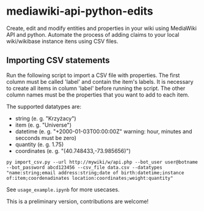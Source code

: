 # mediawiki-api-python-edits
Create, edit and modify entities and properties in your wiki using MediaWiki API and python. Automate the process of adding claims to your local wiki/wikibase instance itens using CSV files.

## Importing CSV statements

Run the following script to import a CSV file with properties. The first column must be called 'label' and contain the item's labels. It is necessary to create all items in column 'label' before running the script. The other column names must be the properties that you want to add to each item.

The supported datatypes are:

* string (e. g. "Krzyżacy")
* item (e. g. "Universe")
* datetime (e. g. "+2000-01-03T00:00:00Z" warning: hour, minutes and secconds must be zero) 
* quantity (e. g. 1.75)
* coordinates (e. g. "(40.748433,-73.985656)")

```
py import_csv.py --url http://mywiki/w/api.php --bot_user user@botname --bot_password abcd123456 --csv_file data.csv --datatypes "name:string;email address:string;date of birth:datetime;instance of:item;coordenadinates location:coordinates;weight:quantity"
```

See `usage_example.ipynb` for more usecases.

This is a preliminary version, contributions are welcome!
